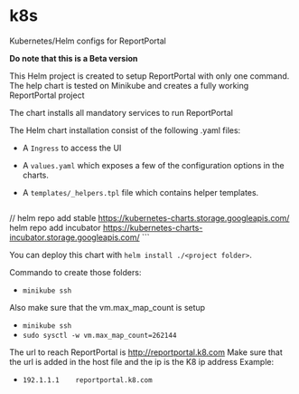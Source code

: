 # k8s
Kubernetes/Helm configs for ReportPortal

**Do note that this is a Beta version**


This Helm project is created to setup ReportPortal with only one command.
The help chart is tested on Minikube and creates a fully working ReportPortal project

The chart installs all mandatory services to run ReportPortal

The Helm chart installation consist of the following .yaml files:

- A `Ingress` to access the UI
- A `values.yaml` which exposes a few of the configuration options in the
charts.
- A `templates/_helpers.tpl` file which contains helper templates.

    ```
//        helm repo add stable https://kubernetes-charts.storage.googleapis.com/
        helm repo add incubator https://kubernetes-charts-incubator.storage.googleapis.com/
    ```


You can deploy this chart with `helm install ./<project folder>`.

Commando to create those folders:
- `minikube ssh`

Also make sure that the vm.max_map_count is setup
- `minikube ssh`
- `sudo sysctl -w vm.max_map_count=262144`

The url to reach ReportPortal is http://reportportal.k8.com
Make sure that the url is added in the host file and the ip is the K8 ip address
Example:
- `192.1.1.1	reportportal.k8.com`
